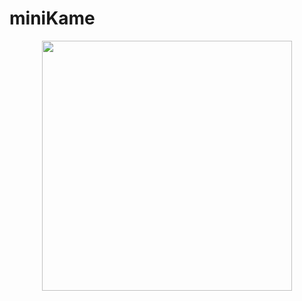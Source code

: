 # miniKame

<p align="center">
<img src="http://cdn.makeagif.com/media/12-22-2015/MQ8z1n.gif" width="400" align="center"> 
</p>
